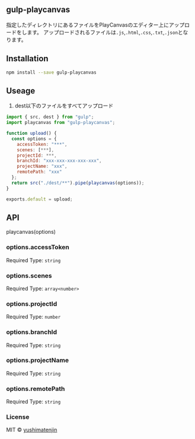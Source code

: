 ## gulp-playcanvas
指定したディレクトリにあるファイルをPlayCanvasのエディター上にアップロードをします。
アップロードされるファイルは`.js`,`.html`,`.css`,`.txt`,`.json`となります。

## Installation

```bash
npm install --save gulp-playcanvas
```

## Useage
1. dest以下のファイルをすべてアップロード

```javascript
import { src, dest } from "gulp";
import playcanvas from "gulp-playcanvas";

function upload() {
  const options = {
    accessToken: "***",
    scenes: [***],
    projectId: ***,
    branchId: "xxx-xxx-xxx-xxx-xxx",
    projectName: "xxx",
    remotePath: "xxx"
  };
  return src("./dest/**").pipe(playcanvas(options));
}

exports.default = upload;

```

## API
playcanvas(options)

### options.accessToken
Required
Type: `string`

### options.scenes
Required
Type: `array<number>`

### options.projectId
Required
Type: `number`

### options.branchId
Required
Type: `string`

### options.projectName
Required
Type: `string`

### options.remotePath
Required
Type: `string`


### License
MIT © [yushimatenjin](https://github.com/yushimatenjin)

